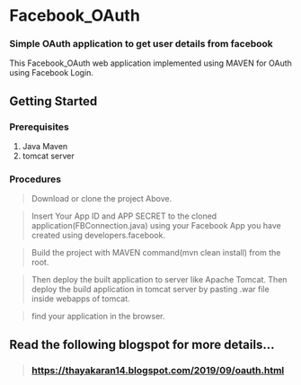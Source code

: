 # Facebook_OAuth
### Simple OAuth application to get user details from facebook
This Facebook_OAuth web application implemented using MAVEN for OAuth using Facebook Login.

## Getting Started

### Prerequisites
1.	Java Maven
2.	tomcat server

### Procedures
> Download or clone the project Above.

> Insert Your App ID and APP SECRET to the cloned application(FBConnection.java) using your Facebook App you have created using developers.facebook.

> Build the project with MAVEN command(mvn clean install) from the root.

> Then deploy the built application to server like Apache Tomcat. 
> Then deploy the build application in tomcat server by pasting .war file inside webapps of tomcat.

> find your application in the browser.


## Read the following blogspot for more details... 
> ### https://thayakaran14.blogspot.com/2019/09/oauth.html
